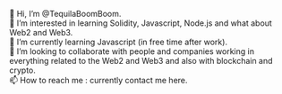 👋 Hi, I’m @TequilaBoomBoom.                                                                                                                                                       
👀 I’m interested in learning Solidity, Javascript, Node.js and what about Web2 and Web3.                                                                                         
🌱 I’m currently learning Javascript (in free time after work).                                                                                                                     
💞️ I’m looking to collaborate with people and companies working in everything related to the Web2 and Web3 and also with blockchain and crypto.                                                   
📫 How to reach me : currently contact me here.
<!---
TequilaBoomBoom/TequilaBoomBoom is a ✨ special ✨ repository because its `README.md` (this file) appears on your GitHub profile.
You can click the Preview link to take a look at your changes.
--->
